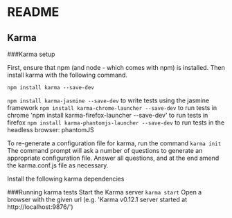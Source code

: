 README
======

Karma
------------

###Karma setup

First, ensure that npm (and node - which comes with npm) is installed.
Then install karma with the following command.

  `npm install karma --save-dev`

  `npm install karma-jasmine --save-dev` to write tests using the jasmine framework
  `npm install karma-chrome-launcher --save-dev` to run tests in chrome
  'npm install karma-firefox-launcher --save-dev' to run tests in firefox
  `npm install karma-phantomjs-launcher --save-dev` to run tests in the headless browser: phantomJS

To re-generate a configuration file for karma, run the command
  `karma init`
The command prompt will ask a number of questions to generate an appropriate configuration file. Answer all questions, and at the end amend the karma.conf.js file as necessary.

Install the following karma dependencies

###Running karma tests
Start the Karma server
  `karma start`
Open a browser with the given url (e.g. 'Karma v0.12.1 server started at http://localhost:9876/')

